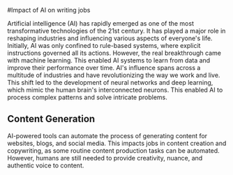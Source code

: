 #Impact of AI on writing jobs

Artificial intelligence (AI) has rapidly emerged as one of the most transformative technologies of the 21st century. 
It has played a major role in reshaping industries and influencing various aspects of everyone's life. 
Initially, AI was only confined to rule-based systems, where explicit instructions governed all its actions. 
However, the real breakthrough came with machine learning. This enabled AI systems to learn from data and improve their performance over time. 
AI&#39;s influence spans across a multitude of industries and have revolutionizing the way we work and live.
This shift led to the development of neural networks and deep learning, which mimic the human brain&#39;s interconnected neurons. 
This enabled AI to process complex patterns and solve intricate problems.

## Content Generation

AI-powered tools can automate the process of generating content for websites, blogs, and social media. 
This impacts jobs in content creation and copywriting, as some routine content production tasks can be automated. 
However, humans are still needed to provide creativity, nuance, and authentic voice to content.


